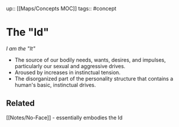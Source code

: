 up:: [[Maps/Concepts MOC]]
tags:: #concept 

# The "Id"
*I am the "It"*  

- The source of our bodily needs, wants, desires, and impulses, particularly our sexual and aggressive drives. 
- Aroused by increases in instinctual tension.
- The disorganized part of the personality structure that contains a human's basic, instinctual drives. 

## Related
[[Notes/No-Face]] - essentially embodies the Id